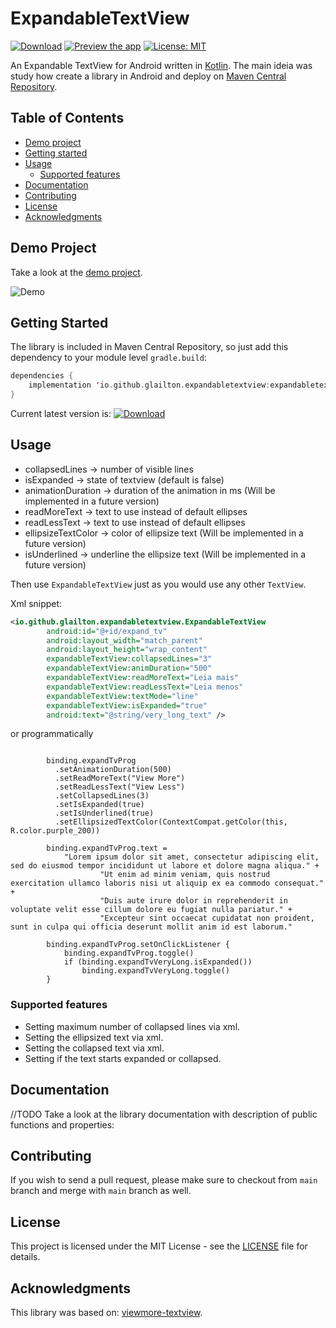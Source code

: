 # ExpandableTextView

[![Download](https://img.shields.io/badge/Download-1.0.3-lightgrey)](https://search.maven.org/artifact/io.github.glailton.expandabletextview/expandabletextview/1.0.3/aar)
[![Preview the app](https://img.shields.io/badge/Preview-Appetize.io-orange.svg)](https://appetize.io/app/vg9evd5u6zc9bfpuj89wzd24tg)
[![License: MIT](https://img.shields.io/badge/License-MIT-blue.svg)](https://opensource.org/licenses/MIT)

An Expandable TextView for Android written in
[Kotlin](https://kotlinlang.org/). The main ideia was study how create a library in Android and deploy
on [Maven Central Repository](https://s01.oss.sonatype.org).


## Table of Contents

- [Demo project](#demo-project)
- [Getting started](#getting-started)
- [Usage](#usage)
  - [Supported features](#supported-features)
- [Documentation](#documentation)
- [Contributing](#contributing)
- [License](#license)
- [Acknowledgments](#acknowledgments)

## Demo Project

Take a look at the [demo project](app).

![Demo](resources/gif.gif)

## Getting Started

The library is included in Maven Central Repository, so just add this dependency to your module level `gradle.build`:

```kotlin
dependencies {
    implementation 'io.github.glailton.expandabletextview:expandabletextview:$LatestVersion'
}
```
Current latest version is: [![Download](https://img.shields.io/badge/Download-1.0.3-lightgrey)](https://search.maven.org/artifact/io.github.glailton.expandabletextview/expandabletextview)

## Usage

* collapsedLines -> number of visible lines
* isExpanded -> state of textview (default is false)
* animationDuration -> duration of the animation in ms (Will be implemented in a future version)
* readMoreText -> text to use instead of default ellipses
* readLessText -> text to use instead of default ellipses
* ellipsizeTextColor -> color of ellipsize text (Will be implemented in a future version)
* isUnderlined -> underline the ellipsize text (Will be implemented in a future version)

Then use `ExpandableTextView` just as you would use any other `TextView`.

Xml snippet:
```xml
<io.github.glailton.expandabletextview.ExpandableTextView
        android:id="@+id/expand_tv"
        android:layout_width="match_parent"
        android:layout_height="wrap_content"
        expandableTextView:collapsedLines="3"
        expandableTextView:animDuration="500"
        expandableTextView:readMoreText="Leia mais"
        expandableTextView:readLessText="Leia menos"
        expandableTextView:textMode="line"
        expandableTextView:isExpanded="true"
        android:text="@string/very_long_text" />
```
or programmatically
```

        binding.expandTvProg
          .setAnimationDuration(500)
          .setReadMoreText("View More")
          .setReadLessText("View Less")
          .setCollapsedLines(3)
          .setIsExpanded(true)
          .setIsUnderlined(true)
          .setEllipsizedTextColor(ContextCompat.getColor(this, R.color.purple_200))

        binding.expandTvProg.text =
            "Lorem ipsum dolor sit amet, consectetur adipiscing elit, sed do eiusmod tempor incididunt ut labore et dolore magna aliqua." +
                    "Ut enim ad minim veniam, quis nostrud exercitation ullamco laboris nisi ut aliquip ex ea commodo consequat." +
                    "Duis aute irure dolor in reprehenderit in voluptate velit esse cillum dolore eu fugiat nulla pariatur." +
                    "Excepteur sint occaecat cupidatat non proident, sunt in culpa qui officia deserunt mollit anim id est laborum."

        binding.expandTvProg.setOnClickListener {
            binding.expandTvProg.toggle()
            if (binding.expandTvVeryLong.isExpanded())
                binding.expandTvVeryLong.toggle()
        }
```

### Supported features
- Setting maximum number of collapsed lines via xml.
- Setting the ellipsized text via xml.
- Setting the collapsed text via xml.
- Setting if the text starts expanded or collapsed.

## Documentation
//TODO
Take a look at the library documentation with description of public functions and properties:


## Contributing

If you wish to send a pull request, please make sure to checkout from `main` branch and merge with `main` branch as well.

## License

This project is licensed under the MIT License - see the [LICENSE](LICENSE) file for details.

## Acknowledgments

This library was based on: [viewmore-textview](https://github.com/mike5v/viewmore-textview).
